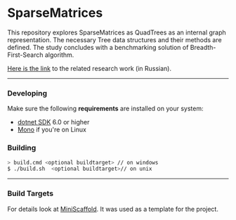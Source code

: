 # SparseMatrices

This repository explores SparseMatrices as QuadTrees as an internal graph representation.
The necessary Tree data structures and their methods are defined. 
The study concludes with a benchmarking solution of Breadth-First-Search algorithm.

[Here is the link](https://github.com/artem-burashnikov/articles/tree/main/2023/bfs/report) to the related research work (in Russian).

---

### Developing

Make sure the following **requirements** are installed on your system:

- [dotnet SDK](https://dotnet.microsoft.com/en-us/download/dotnet/7.0) 6.0 or higher
- [Mono](http://www.mono-project.com/) if you're on Linux


### Building

```sh
> build.cmd <optional buildtarget> // on windows
$ ./build.sh  <optional buildtarget>// on unix
```

---

### Build Targets

For details look at [MiniScaffold](https://github.com/TheAngryByrd/MiniScaffold).
It was used as a template for the project.
